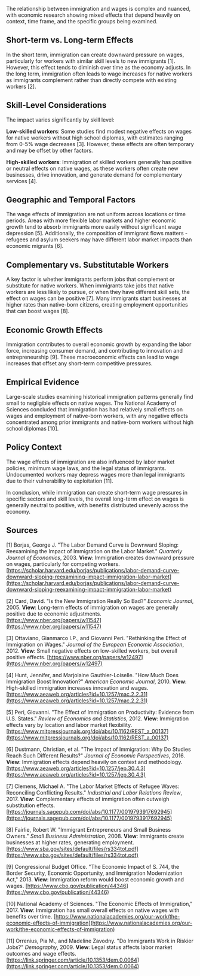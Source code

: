 The relationship between immigration and wages is complex and nuanced, with economic research showing mixed effects that depend heavily on context, time frame, and the specific groups being examined.

## Short-term vs. Long-term Effects

In the short term, immigration can create downward pressure on wages, particularly for workers with similar skill levels to new immigrants [1]. However, this effect tends to diminish over time as the economy adjusts. In the long term, immigration often leads to wage increases for native workers as immigrants complement rather than directly compete with existing workers [2].

## Skill-Level Considerations

The impact varies significantly by skill level:

**Low-skilled workers**: Some studies find modest negative effects on wages for native workers without high school diplomas, with estimates ranging from 0-5% wage decreases [3]. However, these effects are often temporary and may be offset by other factors.

**High-skilled workers**: Immigration of skilled workers generally has positive or neutral effects on native wages, as these workers often create new businesses, drive innovation, and generate demand for complementary services [4].

## Geographic and Temporal Factors

The wage effects of immigration are not uniform across locations or time periods. Areas with more flexible labor markets and higher economic growth tend to absorb immigrants more easily without significant wage depression [5]. Additionally, the composition of immigrant flows matters - refugees and asylum seekers may have different labor market impacts than economic migrants [6].

## Complementary vs. Substitutable Workers

A key factor is whether immigrants perform jobs that complement or substitute for native workers. When immigrants take jobs that native workers are less likely to pursue, or when they have different skill sets, the effect on wages can be positive [7]. Many immigrants start businesses at higher rates than native-born citizens, creating employment opportunities that can boost wages [8].

## Economic Growth Effects

Immigration contributes to overall economic growth by expanding the labor force, increasing consumer demand, and contributing to innovation and entrepreneurship [9]. These macroeconomic effects can lead to wage increases that offset any short-term competitive pressures.

## Empirical Evidence

Large-scale studies examining historical immigration patterns generally find small to negligible effects on native wages. The National Academy of Sciences concluded that immigration has had relatively small effects on wages and employment of native-born workers, with any negative effects concentrated among prior immigrants and native-born workers without high school diplomas [10].

## Policy Context

The wage effects of immigration are also influenced by labor market policies, minimum wage laws, and the legal status of immigrants. Undocumented workers may depress wages more than legal immigrants due to their vulnerability to exploitation [11].

In conclusion, while immigration can create short-term wage pressures in specific sectors and skill levels, the overall long-term effect on wages is generally neutral to positive, with benefits distributed unevenly across the economy.

## Sources

[1] Borjas, George J. "The Labor Demand Curve is Downward Sloping: Reexamining the Impact of Immigration on the Labor Market." *Quarterly Journal of Economics*, 2003. **View**: Immigration creates downward pressure on wages, particularly for competing workers. [https://scholar.harvard.edu/borjas/publications/labor-demand-curve-downward-sloping-reexamining-impact-immigration-labor-market](https://scholar.harvard.edu/borjas/publications/labor-demand-curve-downward-sloping-reexamining-impact-immigration-labor-market)

[2] Card, David. "Is the New Immigration Really So Bad?" *Economic Journal*, 2005. **View**: Long-term effects of immigration on wages are generally positive due to economic adjustments. [https://www.nber.org/papers/w11547](https://www.nber.org/papers/w11547)

[3] Ottaviano, Gianmarco I.P., and Giovanni Peri. "Rethinking the Effect of Immigration on Wages." *Journal of the European Economic Association*, 2012. **View**: Small negative effects on low-skilled workers, but overall positive effects. [https://www.nber.org/papers/w12497](https://www.nber.org/papers/w12497)

[4] Hunt, Jennifer, and Marjolaine Gauthier-Loiselle. "How Much Does Immigration Boost Innovation?" *American Economic Journal*, 2010. **View**: High-skilled immigration increases innovation and wages. [https://www.aeaweb.org/articles?id=10.1257/mac.2.2.31](https://www.aeaweb.org/articles?id=10.1257/mac.2.2.31)

[5] Peri, Giovanni. "The Effect of Immigration on Productivity: Evidence from U.S. States." *Review of Economics and Statistics*, 2012. **View**: Immigration effects vary by location and labor market flexibility. [https://www.mitpressjournals.org/doi/abs/10.1162/REST_a_00137](https://www.mitpressjournals.org/doi/abs/10.1162/REST_a_00137)

[6] Dustmann, Christian, et al. "The Impact of Immigration: Why Do Studies Reach Such Different Results?" *Journal of Economic Perspectives*, 2016. **View**: Immigration effects depend heavily on context and methodology. [https://www.aeaweb.org/articles?id=10.1257/jep.30.4.3](https://www.aeaweb.org/articles?id=10.1257/jep.30.4.3)

[7] Clemens, Michael A. "The Labor Market Effects of Refugee Waves: Reconciling Conflicting Results." *Industrial and Labor Relations Review*, 2017. **View**: Complementary effects of immigration often outweigh substitution effects. [https://journals.sagepub.com/doi/abs/10.1177/0019793917692945](https://journals.sagepub.com/doi/abs/10.1177/0019793917692945)

[8] Fairlie, Robert W. "Immigrant Entrepreneurs and Small Business Owners." *Small Business Administration*, 2008. **View**: Immigrants create businesses at higher rates, generating employment. [https://www.sba.gov/sites/default/files/rs334tot.pdf](https://www.sba.gov/sites/default/files/rs334tot.pdf)

[9] Congressional Budget Office. "The Economic Impact of S. 744, the Border Security, Economic Opportunity, and Immigration Modernization Act," 2013. **View**: Immigration reform would boost economic growth and wages. [https://www.cbo.gov/publication/44346](https://www.cbo.gov/publication/44346)

[10] National Academy of Sciences. "The Economic Effects of Immigration," 2017. **View**: Immigration has small overall effects on native wages with benefits over time. [https://www.nationalacademies.org/our-work/the-economic-effects-of-immigration](https://www.nationalacademies.org/our-work/the-economic-effects-of-immigration)

[11] Orrenius, Pia M., and Madeline Zavodny. "Do Immigrants Work in Riskier Jobs?" *Demography*, 2009. **View**: Legal status affects labor market outcomes and wage effects. [https://link.springer.com/article/10.1353/dem.0.0064](https://link.springer.com/article/10.1353/dem.0.0064)